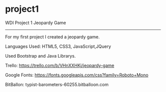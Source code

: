 # project1
WDI Project 1 
Jeopardy Game <hr>

For my first project I created a jeopardy game. 


Languages Used: HTML5, CSS3, JavaScript,JQuery

Used Bootstrap and Java Librarys. 

Trello:
https://trello.com/b/VHnXXHKj/jeopardy-game

Google Fonts:
https://fonts.googleapis.com/css?family=Roboto+Mono


BitBallon:
typist-barometers-60255.bitballoon.com





